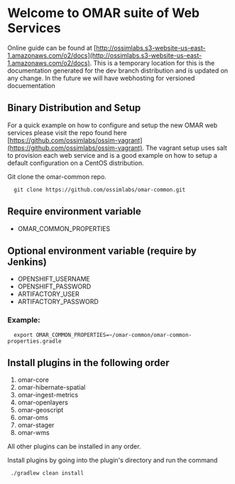 # Welcome to OMAR suite of Web Services

Online guide can be found at [http://ossimlabs.s3-website-us-east-1.amazonaws.com/o2/docs](http://ossimlabs.s3-website-us-east-1.amazonaws.com/o2/docs).   This is a temporary location for this is the documentation generated for the dev branch distribution and is updated on any change.  In the future we will have webhosting for versioned docuementation

## Binary Distribution and Setup

For a quick example on how to configure and setup the new OMAR web services please visit the repo found here [https://github.com/ossimlabs/ossim-vagrant](https://github.com/ossimlabs/ossim-vagrant). The vagrant setup uses salt to provision each web service and is a good example on how to setup a default configuration on a CentOS distribution.

Git clone the omar-common repo.
```
  git clone https://github.com/ossimlabs/omar-common.git
```

## Require environment variable
- OMAR_COMMON_PROPERTIES

## Optional environment variable (require by Jenkins)
- OPENSHIFT_USERNAME
- OPENSHIFT_PASSWORD
- ARTIFACTORY_USER
- ARTIFACTORY_PASSWORD

### Example:
```
  export OMAR_COMMON_PROPERTIES=~/omar-common/omar-common-properties.gradle

```

## Install plugins in the following order

1. omar-core
2. omar-hibernate-spatial
3. omar-ingest-metrics
4. omar-openlayers
5. omar-geoscript
6. omar-oms
7. omar-stager
8. omar-wms

All other plugins can be installed in any order.

Install plugins by going into the plugin's directory and run the command

```
 ./gradlew clean install

```
